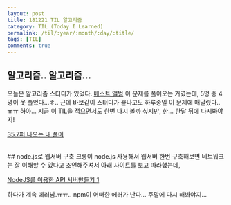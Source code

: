 ```yaml
---
layout: post
title: 181221 TIL 알고리즘
category: TIL (Today I Learned)
permalink: /til/:year/:month/:day/:title/
tags: [TIL]
comments: true
---
```


## 알고리즘.. 알고리즘... 

오늘은 알고리즘 스터디가 있었다. 
[베스트 앨범](https://programmers.co.kr/learn/courses/30/lessons/42579?language=javascript) 이 문제를 풀어오는 거였는데, 5명 중 4명이 못 풀었다...ㅎ..
근데 바보같이 스터디가 끝나고도 하루종일 이 문제에 매달렸다..ㅠㅠ 하아... 지금 이 TIL을 적으면서도 한번 다시 볼까 싶지만, 한... 한달 뒤에 다시봐야지! 

[35.7퍼 나오는 내 풀이](https://gist.github.com/developersoom/6e4734bdb8aa826455feafbf861a532b)

<br>
## node.js로 웹서버 구축 
크롱이 node.js 사용해서 웹서버 한번 구축해보면 네트워크는 잘 이해할 수 있다고 조언해주셔서 아래 사이트를 보고 따라했는데, 

[NodeJS를 이용한 API 서버만들기 1](http://webframeworks.kr/tutorials/nodejs/api-server-by-nodejs-01/)

하다가 계속 에러남.ㅠㅠ.. npm이 어떠한 에러가 난다... 주말에 다시 해봐야지... 
